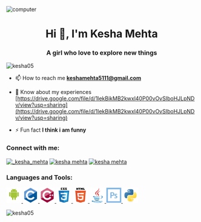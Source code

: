 ![computer](https://user-images.githubusercontent.com/77222164/122715871-2c43f080-d287-11eb-882b-50288e5d391f.gif)
<h1 align="center">Hi 👋, I'm Kesha Mehta</h1>
<h3 align="center">A girl who love to explore new things</h3>

<p align="left"> <img src="https://komarev.com/ghpvc/?username=kesha05&label=Profile%20views&color=0e75b6&style=flat" alt="kesha05" /> </p>

- 📫 How to reach me **keshamehta5111@gmail.com**

- 📄 Know about my experiences [https://drive.google.com/file/d/1lekBikMB2kwxl40P00vOvSIboHJLpNDv/view?usp=sharing](https://drive.google.com/file/d/1lekBikMB2kwxl40P00vOvSIboHJLpNDv/view?usp=sharing)

- ⚡ Fun fact **I think i am funny**

<h3 align="left">Connect with me:</h3>
<p align="left">
<a href="https://twitter.com/_kesha_mehta" target="blank"><img align="center" src="https://raw.githubusercontent.com/rahuldkjain/github-profile-readme-generator/master/src/images/icons/Social/twitter.svg" alt="_kesha_mehta" height="30" width="40" /></a>
<a href="https://linkedin.com/in/kesha mehta" target="blank"><img align="center" src="https://raw.githubusercontent.com/rahuldkjain/github-profile-readme-generator/master/src/images/icons/Social/linked-in-alt.svg" alt="kesha mehta" height="30" width="40" /></a>
<a href="https://www.youtube.com/c/kesha mehta" target="blank"><img align="center" src="https://raw.githubusercontent.com/rahuldkjain/github-profile-readme-generator/master/src/images/icons/Social/youtube.svg" alt="kesha mehta" height="30" width="40" /></a>
</p>

<h3 align="left">Languages and Tools:</h3>
<p align="left"> <a href="https://developer.android.com" target="_blank"> <img src="https://raw.githubusercontent.com/devicons/devicon/master/icons/android/android-original-wordmark.svg" alt="android" width="40" height="40"/> </a> <a href="https://www.cprogramming.com/" target="_blank"> <img src="https://raw.githubusercontent.com/devicons/devicon/master/icons/c/c-original.svg" alt="c" width="40" height="40"/> </a> <a href="https://www.w3schools.com/cpp/" target="_blank"> <img src="https://raw.githubusercontent.com/devicons/devicon/master/icons/cplusplus/cplusplus-original.svg" alt="cplusplus" width="40" height="40"/> </a> <a href="https://www.w3schools.com/css/" target="_blank"> <img src="https://raw.githubusercontent.com/devicons/devicon/master/icons/css3/css3-original-wordmark.svg" alt="css3" width="40" height="40"/> </a> <a href="https://www.w3.org/html/" target="_blank"> <img src="https://raw.githubusercontent.com/devicons/devicon/master/icons/html5/html5-original-wordmark.svg" alt="html5" width="40" height="40"/> </a> <a href="https://www.java.com" target="_blank"> <img src="https://raw.githubusercontent.com/devicons/devicon/master/icons/java/java-original.svg" alt="java" width="40" height="40"/> </a> <a href="https://www.photoshop.com/en" target="_blank"> <img src="https://raw.githubusercontent.com/devicons/devicon/master/icons/photoshop/photoshop-line.svg" alt="photoshop" width="40" height="40"/> </a> <a href="https://www.python.org" target="_blank"> <img src="https://raw.githubusercontent.com/devicons/devicon/master/icons/python/python-original.svg" alt="python" width="40" height="40"/> </a> </p>

<p><img align="center" src="https://github-readme-stats.vercel.app/api/top-langs?username=kesha05&show_icons=true&locale=en&layout=compact" alt="kesha05" /></p>
